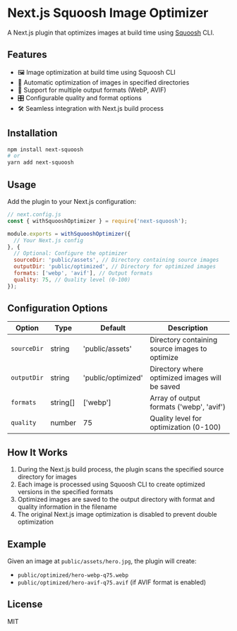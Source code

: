# Next.js Squoosh Image Optimizer

A Next.js plugin that optimizes images at build time using [Squoosh](https://github.com/GoogleChromeLabs/squoosh) CLI.

## Features

- 🖼️ Image optimization at build time using Squoosh CLI
- 🚀 Automatic optimization of images in specified directories
- 📱 Support for multiple output formats (WebP, AVIF)
- 🎛️ Configurable quality and format options
- 🛠️ Seamless integration with Next.js build process

## Installation

```bash
npm install next-squoosh
# or
yarn add next-squoosh
```

## Usage

Add the plugin to your Next.js configuration:

```js
// next.config.js
const { withSquooshOptimizer } = require('next-squoosh');

module.exports = withSquooshOptimizer({
  // Your Next.js config
}, {
  // Optional: Configure the optimizer
  sourceDir: 'public/assets', // Directory containing source images
  outputDir: 'public/optimized', // Directory for optimized images
  formats: ['webp', 'avif'], // Output formats
  quality: 75, // Quality level (0-100)
});
```

## Configuration Options

| Option | Type | Default | Description |
|--------|------|---------|-------------|
| `sourceDir` | string | 'public/assets' | Directory containing source images to optimize |
| `outputDir` | string | 'public/optimized' | Directory where optimized images will be saved |
| `formats` | string[] | ['webp'] | Array of output formats ('webp', 'avif') |
| `quality` | number | 75 | Quality level for optimization (0-100) |

## How It Works

1. During the Next.js build process, the plugin scans the specified source directory for images
2. Each image is processed using Squoosh CLI to create optimized versions in the specified formats
3. Optimized images are saved to the output directory with format and quality information in the filename
4. The original Next.js image optimization is disabled to prevent double optimization

## Example

Given an image at `public/assets/hero.jpg`, the plugin will create:
- `public/optimized/hero-webp-q75.webp`
- `public/optimized/hero-avif-q75.avif` (if AVIF format is enabled)

## License

MIT
